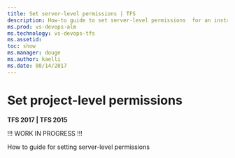 ```yaml
---
title: Set server-level permissions | TFS
description: How-to guide to set server-level permissions  for an instance of Team Foundation Server (TFS)
ms.prod: vs-devops-alm
ms.technology: vs-devops-tfs
ms.assetid: 
toc: show
ms.manager: douge
ms.author: kaelli
ms.date: 08/14/2017
---
```



# Set project-level permissions 

**TFS 2017 | TFS 2015** 

<!--- TO BE COMPLETED   --> 

!!! WORK IN PROGRESS !!!  

How to guide for setting server-level permissions  


